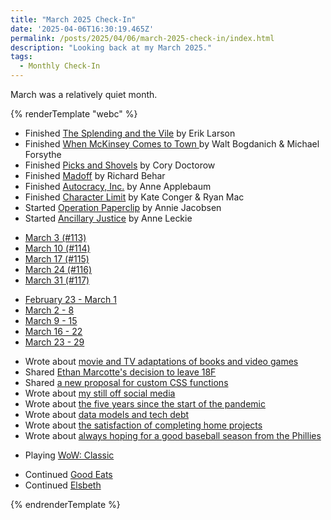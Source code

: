 ```yaml
---
title: "March 2025 Check-In"
date: '2025-04-06T16:30:19.465Z'
permalink: /posts/2025/04/06/march-2025-check-in/index.html
description: "Looking back at my March 2025."
tags:
  - Monthly Check-In
---
```

March was a relatively quiet month.
<!-- excerpt -->

{% renderTemplate "webc" %}
<monthly-roundup runs="15" milesran="64.04" walks="30" mileswalked="51.73" lifts="4" volumelifted="87,484" gaming="true" tv="true">
  <ul slot="books-read">
    <li>Finished <a href="https://bookshop.org/p/books/the-splendid-and-the-vile-a-saga-of-churchill-family-and-defiance-during-the-blitz-erik-larson/8630726?ean=9780385348737">The Splending and the Vile</a> by Erik Larson</li>
    <li>Finished <a href="https://bookshop.org/p/books/when-mckinsey-comes-to-town-the-hidden-influence-of-the-world-s-most-powerful-consulting-firm-michael-forsythe/18369941">When McKinsey Comes to Town </a> by Walt Bogdanich & Michael Forsythe</li>
    <li>Finished <a href="https://bookshop.org/p/books/picks-and-shovels-a-martin-hench-novel-cory-doctorow/21413549">Picks and Shovels</a> by Cory Doctorow</li>
    <li>Finished <a href="https://bookshop.org/p/books/madoff-the-final-word-richard-behar/20807026">Madoff</a> by Richard Behar</li>
    <li>Finished <a href="https://bookshop.org/p/books/autocracy-inc-the-dictators-who-want-to-run-the-world-anne-applebaum/21057810">Autocracy, Inc.</a> by Anne Applebaum</li>
    <li>Finished <a href="https://www.penguinrandomhouse.com/books/737290/character-limit-by-kate-conger-and-ryan-mac/">Character Limit</a> by Kate Conger & Ryan Mac</li>
    <li>Started <a href="https://bookshop.org/p/books/operation-paperclip-the-secret-intelligence-program-that-brought-nazi-scientists-to-america-annie-jacobsen/16438943">Operation Paperclip</a> by Annie Jacobsen</li>
    <li>Started <a href="https://bookshop.org/p/books/ancillary-justice-ann-leckie/110863?ean=9780316565172">Ancillary Justice</a> by Anne Leckie</li>
  </ul>

  <ul slot="reading-logs">
    <li><a href="https://kpwags.com/reading-log/113/">March 3 (#113)</a></li>
    <li><a href="https://kpwags.com/reading-log/114/">March 10 (#114)</a></li>
    <li><a href="https://kpwags.com/reading-log/115/">March 17 (#115)</a></li>
    <li><a href="https://kpwags.com/reading-log/116/">March 24 (#116)</a></li>
    <li><a href="https://kpwags.com/reading-log/117/">March 31 (#117)</a></li>
  </ul>

  <ul slot="week-notes">
    <li><a href="https://kpwags.com/posts/2025/03/02/week-notes/">February 23 - March 1</a></li>
    <li><a href="https://kpwags.com/posts/2025/03/09/week-notes/">March 2 - 8</a></li>
    <li><a href="https://kpwags.com/posts/2025/03/16/week-notes/">March 9 - 15</a></li>
    <li><a href="https://kpwags.com/posts/2025/03/23/week-notes/">March 16 - 22</a></li>
    <li><a href="https://kpwags.com/posts/2025/03/30/week-notes/">March 23 - 29</a></li>
  </ul>

  <ul slot="blogging">
    <li>Wrote about <a href="https://kpwags.com/posts/2025/03/03/thinking-about-tv-and-movie-adaptations/">movie and TV adaptations of books and video games</a></li>
    <li>Shared <a href="https://kpwags.com/posts/2025/03/07/fantastic-piece-by-ethan-marcotte-on-18f-and-holding-strong-to-principles/">Ethan Marcotte's decision to leave 18F</a></li>
    <li>Shared <a href="https://kpwags.com/posts/2025/03/07/custom-css-functions/">a new proposal for custom CSS functions</a></li>
    <li>Wrote about <a href="https://kpwags.com/posts/2025/03/17/still-off-social-media/">my still off social media</a></li>
    <li>Wrote about <a href="https://kpwags.com/posts/2025/03/19/the-pandemic-5-years-later/">the five years since the start of the pandemic</a></li>
    <li>Wrote about <a href="https://kpwags.com/posts/2025/03/27/data-models-and-tech-debt/">data models and tech debt</a></li>
    <li>Wrote about <a href="https://kpwags.com/posts/2025/03/28/tackling-home-projects-is-so-fulfilling/">the satisfaction of completing home projects</a></li>
    <li>Wrote about <a href="https://kpwags.com/posts/2025/03/30/hope-springs-eternal-mlb-opening-day-edition/">always hoping for a good baseball season from the Phillies</a></li>
  </ul>

  <ul slot="gaming">
    <li>Playing <a href="https://worldofwarcraft.com/en-us/wowclassic">WoW: Classic</a></li>
  </ul>

  <ul slot="tv">
    <li>Continued <a href="https://www.imdb.com/title/tt0344651/">Good Eats</a></li>
    <li>Continued <a href="https://www.imdb.com/title/tt26591110/">Elsbeth</a></li>
  </ul>
</monthly-roundup>
{% endrenderTemplate %}